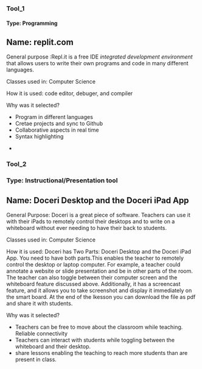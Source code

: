 ### Tool_1  
#### Type: Programming  
## Name: replit.com

General purpose :Repl.it is a free IDE _integrated development environment_ that allows users to write their own programs and code in many different languages.

Classes used in: Computer Science

How it is used: code editor, debuger, and compiler

Why was it selected? 

* Program in different languages
* Cretae projects and sync to Github
* Collaborative aspects in real time
* Syntax highlighting
-
### Tool_2 
### Type: Instructional/Presentation tool
## Name: Doceri Desktop and the Doceri iPad App

General Purpose: Doceri is a great  piece of software.  Teachers can use it with their iPads to remotely control their desktops and to write on a whiteboard without ever needing to have their back to students.

Classes used in: Computer Science

How it is used: Doceri has Two Parts: Doceri Desktop and the Doceri iPad App. You need to have both parts.This enables the teacher to remotely control the desktop or laptop computer.  For example, a teacher could annotate a website or slide presentation and be in other parts of the room.  The teacher can also toggle between their computer screen and the whiteboard feature discussed above. Additionally,  it has a screencast feature,  and it allows you to take screenshot and display it immediately on the smart board. At the end of the lkesson  you can download the file as pdf and share it with students.
 

Why was it selected? 

* Teachers can be free to move about the classroom while teaching. Reliable connectivity   
* Teachers can interact with students while toggling between the whiteboard and their desktop.
* share lessons enabling the teaching to reach more students than are present in class.

